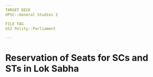 ```yaml
---
TARGET DECK
UPSC::General Studies 2

FILE TAG
GS2 Polity::Parliament

---
```

# Reservation of Seats for SCs and STs in Lok Sabha

